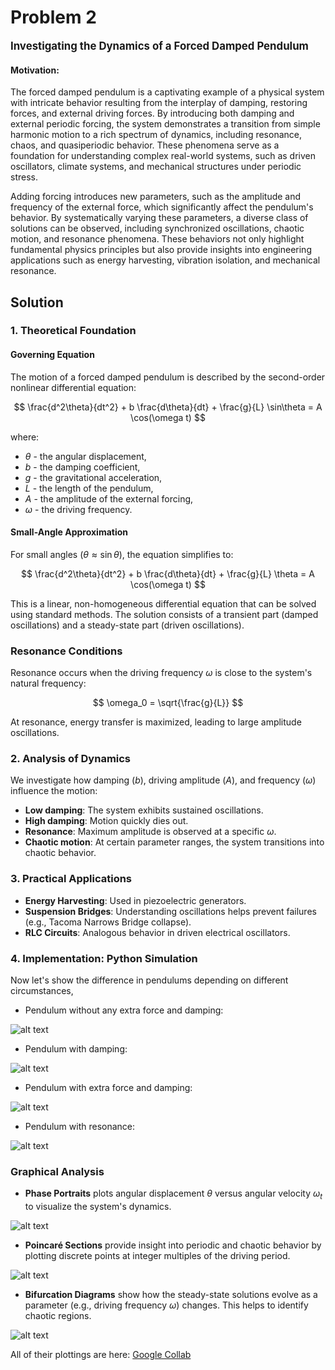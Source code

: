 # Problem 2

<span style="font-size: 1.2em; font-weight: bold;">Investigating the Dynamics of a Forced Damped Pendulum
</span>

#### Motivation:

The forced damped pendulum is a captivating example of a physical system with intricate behavior resulting from the interplay of damping, restoring forces, and external driving forces. By introducing both damping and external periodic forcing, the system demonstrates a transition from simple harmonic motion to a rich spectrum of dynamics, including resonance, chaos, and quasiperiodic behavior. These phenomena serve as a foundation for understanding complex real-world systems, such as driven oscillators, climate systems, and mechanical structures under periodic stress.

Adding forcing introduces new parameters, such as the amplitude and frequency of the external force, which significantly affect the pendulum's behavior. By systematically varying these parameters, a diverse class of solutions can be observed, including synchronized oscillations, chaotic motion, and resonance phenomena. These behaviors not only highlight fundamental physics principles but also provide insights into engineering applications such as energy harvesting, vibration isolation, and mechanical resonance.

## Solution

### 1. Theoretical Foundation

#### Governing Equation
The motion of a forced damped pendulum is described by the second-order nonlinear differential equation:

$$
\frac{d^2\theta}{dt^2} + b \frac{d\theta}{dt} + \frac{g}{L} \sin\theta = A \cos(\omega t)
$$

where:

- $\theta$ - the angular displacement,
- $b$ - the damping coefficient,
- $g$ - the gravitational acceleration,
- $L$ - the length of the pendulum,
- $A$ - the amplitude of the external forcing,
- $\omega$ - the driving frequency.

#### Small-Angle Approximation
For small angles ($\theta \approx \sin\theta$), the equation simplifies to:

$$
\frac{d^2\theta}{dt^2} + b \frac{d\theta}{dt} + \frac{g}{L} \theta = A \cos(\omega t)
$$

This is a linear, non-homogeneous differential equation that can be solved using standard methods. The solution consists of a transient part (damped oscillations) and a steady-state part (driven oscillations).

### Resonance Conditions
Resonance occurs when the driving frequency $\omega$ is close to the system's natural frequency:

$$
\omega_0 = \sqrt{\frac{g}{L}}
$$

At resonance, energy transfer is maximized, leading to large amplitude oscillations.

### 2. Analysis of Dynamics

We investigate how damping ($b$), driving amplitude ($A$), and frequency ($\omega$) influence the motion:

- **Low damping**: The system exhibits sustained oscillations.
- **High damping**: Motion quickly dies out.
- **Resonance**: Maximum amplitude is observed at a specific $\omega$.
- **Chaotic motion**: At certain parameter ranges, the system transitions into chaotic behavior.


### 3. Practical Applications

- **Energy Harvesting**: Used in piezoelectric generators.
- **Suspension Bridges**: Understanding oscillations helps prevent failures (e.g., Tacoma Narrows Bridge collapse).
- **RLC Circuits**: Analogous behavior in driven electrical oscillators.

### 4. Implementation: Python Simulation

Now let's show the difference in pendulums depending on different circumstances,

- Pendulum without any extra force and damping: 

![alt text](image-9.png)

- Pendulum with damping:

![alt text](image-10.png)

- Pendulum with extra force and damping: 

![alt text](image-11.png)

- Pendulum with resonance:

![alt text](image-12.png)

### Graphical Analysis

- **Phase Portraits** plots angular displacement $\theta$ versus angular velocity $\omega_t$ to visualize the system's dynamics.

![alt text](image-4.png)

- **Poincaré Sections** provide insight into periodic and chaotic behavior by plotting discrete points at integer multiples of the driving period.

![alt text](image-5.png)

- **Bifurcation Diagrams** show how the steady-state solutions evolve as a parameter (e.g., driving frequency $\omega$) changes. This helps to identify chaotic regions.

![alt text](image-6.png)

All of their plottings are here: [Google Collab](https://colab.research.google.com/drive/1RJHc0x07ReYBuif-gWHUnkqEzAkFgfy2?usp=sharing)
